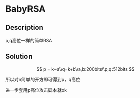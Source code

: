 # BabyRSA

## Description

p,q高位一样的简单RSA

## Solution

$$
p = k+a\\q=k+b\\a,b:200bits\\p,q:512bits
$$

所以对n简单的开方即可得到p，q高位

进一步套用p高位攻击脚本就ok